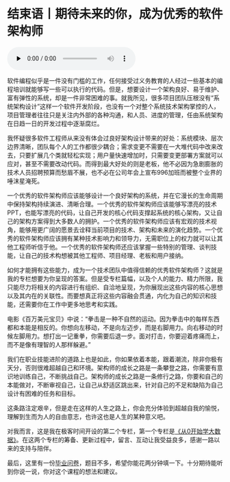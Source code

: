 # 结束语丨期待未来的你，成为优秀的软件架构师

<audio id="audio" title="结束语丨期待未来的你，成为优秀的软件架构师" controls="" preload="none"><source id="mp3" src="https://static001.geekbang.org/resource/audio/ae/c5/aebd348ee5cdf5adad8a025b5442b2c5.mp3"></audio>

软件编程似乎是一件没有门槛的工作，任何接受过义务教育的人经过一些基本的编程培训就能够写一些可以执行的代码。但是，想要设计一个架构良好、易于维护、富有弹性的系统，却是一件非常困难的事。就我所见，很多项目团队压根没有“系统架构设计”这样一个软件开发阶段，也没有一个对整个系统技术架构掌控的人，项目管理者往往只是关注内外部的各种沟通，和人员、进度的管理，任由系统架构在日趋一日的开发过程中逐渐腐烂。

我怀疑很多软件工程师从来没有体会过良好架构设计带来的好处：系统模块、层次边界清晰，团队每个人的工作都很少耦合；需求变更不需要在一大堆代码中改来改去，只要扩展几个类就轻松实现；用户量快速增加时，只需要变更部署方案就可以应对，甚至不需要改动代码。而得到最大好处的则是老板，他不必因为急剧膨胀的技术人员招聘预算而愁眉不展，也不必在公司年会上宣布996加班而被整个业界的唾沫星淹死。

一个优秀的软件架构师应该能够设计一个良好架构的系统，并在它漫长的生命周期中保持架构持续演进、清晰合理。一个优秀的软件架构师应该能够写漂亮的技术PPT，也能写漂亮的代码，让自己开发的核心代码支撑起系统的核心架构，又让自己的架构方案得到大多数人的拥护。一个优秀的软件架构师应该有宏观的技术视角，能够用更广阔的愿景去诠释当前项目的技术、架构和未来的演化趋势。一个优秀的软件架构师应该拥有某种技术影响力和领导力，无需职位上的权力就可以让其他工程师听信于他。一个优秀的软件架构师还应该掌握一些特别的管理、谈判技能，让自己的技术构想被其他工程师、项目经理、老板和用户接纳。

如何才能拥有这些能力，成为一个技术团队中值得信赖的优秀软件架构师？这就是我的专栏想要为你呈现的答案。但是受专栏篇幅，以及个人的能力、精力所限，我只能尽力将相关的内容进行有组织、自洽地呈现，为你展现出这些内容的核心思想以及其内在的关联性。而要想真正将这些内容融会贯通，内化为自己的知识和技能，还需要你在工作中更多地思考和实践。

电影《百万美元宝贝》中说：“拳击是一种不自然的运动。因为拳击中的每样东西都和本能是相反的。你想向左移动，不是向左迈步，而是右脚用力。向右移动的时候左脚用力。想打出一记重拳，你需要后退一步。面对打击，你要迎着疼痛而上，而不是像有理智的人那样躲避。”

我们在职业技能进阶的道路上也是如此，你如果依着本能，跟着潮流，除非你极有天分，否则很难超越自己和环境。架构师的成长之路是一条攀登之路，你需要有意识地训练自己，不断挑战自己。架构师的成长之路是一条修行之路，你要和自己的本能做对，不断审视自己，让自己从舒适区跳出来，针对自己的不足和缺陷为自己设计有困难的任务和目标。

这条路注定艰辛，但是走在这样的人生之路上，你会充分体验到超越自我的愉悦，理解到生而为人的自由意志，也许这也是人生的某种意义吧。

对我而言，这是我在极客时间开设的第二个专栏，第一个专栏是[《从0开始学大数据》](https://time.geekbang.org/column/article/0?cid=133)。在这两个专栏的筹备、更新过程中，留言、互动让我受益良多，感谢一路以来的支持与陪伴。

最后，这里有一份[毕业问卷](https://jinshuju.net/f/8bBFpf)，题目不多，希望你能花两分钟填一下。十分期待能听到你说一说，你对这个课程的想法和建议。
